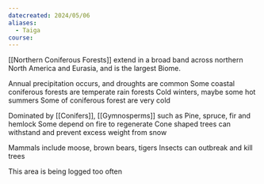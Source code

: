 ```yaml
---
datecreated: 2024/05/06
aliases:
  - Taiga
course:
---
```

[[Northern Coniferous Forests]] extend in a broad band across northern North America and Eurasia, and is the largest Biome.

Annual precipitation occurs, and droughts are common
Some coastal coniferous forests are temperate rain forests
Cold winters, maybe some hot summers
Some of coniferous forest are very cold

Dominated by [[Conifers]], [[Gymnosperms]] such as Pine, spruce, fir and hemlock
Some depend on fire to regenerate
Cone shaped trees can withstand and prevent excess weight from snow

Mammals include moose, brown bears, tigers
Insects can outbreak and kill trees

This area is being logged too often